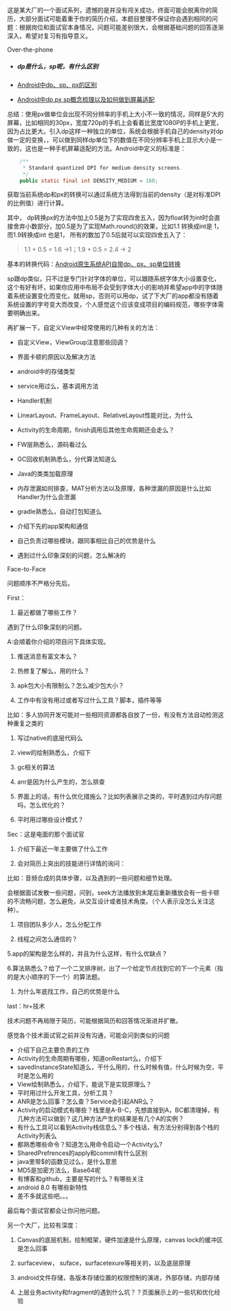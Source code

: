 这是某大厂的一个面试系列，遗憾的是并没有闯关成功，终面可能会脱离你的简历，大部分面试可能着重于你的简历介绍，本题目整理不保证你会遇到相同的问题：根据岗位和面试官本身情况，问题可能差别很大，会根据基础问题的回答逐渐深入，希望对复习有指导意义。

Over-the-phone

* ##### dp是什么，sp呢，有什么区别
* [Android中dp、sp、px的区别](https://www.cnblogs.com/xmu-chenming/p/5790621.html)

* [Android中dp,px,sp概念梳理以及如何做到屏幕适配](http://blog.csdn.net/jiangwei0910410003/article/details/40509571)

总结：使用px做单位会出现不同分辨率的手机上大小不一致的情况，同样是5‘大的屏幕，比如相同的30px，宽度720p的手机上会看着比宽度1080P的手机上更宽，因为占比更大。引入dp这样一种独立的单位，系统会根据手机自己的density对dp做一定的变换，，可以做到同样dp单位下的数值在不同分辨率手机上显示大小是一致的，这也是一种手机屏幕适配的方法。Android中定义的标准是：

```java
    /**
     * Standard quantized DPI for medium-density screens.
     */
    public static final int DENSITY_MEDIUM = 160;
```

获取当前系统dp和px的转换可以通过系统方法得到当前的density（是对标准DPI的比例值）进行计算。

其中， dp转换px的方法中加上0.5是为了实现四舍五入，因为float转为int时会直接舍弃小数部分，加0.5是为了实现Math.round\(\)的效果，比如1.1 转换成int是 1，而1.9转换成int 也是1， 所有的数加了0.5后就可以实现四舍五入了：

> 1.1 + 0.5 = 1.6 -&gt;1；1.9 + 0.5 = 2.4 -&gt; 2

基本的转换代码：[Android原生系统API自带dp、px、sp单位转换](http://www.cnblogs.com/touko/p/6478851.html)

sp跟dp类似，只不过是专门针对字体的单位，可以跟随系统字体大小设置变化，这个有好有坏，如果你应用中布局不会受到字体大小的影响并希望app中的字体随着系统设置变化而变化，就用sp，否则可以用dp，试了下大厂的app都没有随着系统设置的字号变大而改变，个人感觉这个应该变成项目的编码规范，哪些字体需要明确出来。

再扩展一下，自定义View中经常使用的几种有关的方法：

* 自定义View，ViewGroup注意那些回调？

* 界面卡顿的原因以及解决方法

* android中的存储类型

* service用过么，基本调用方法

* Handler机制
* LinearLayout、FrameLayout、RelativeLayout性能对比，为什么
* Activity的生命周期，finish调用后其他生命周期还会走么？
* FW层熟悉么，源码看过么
* GC回收机制熟悉么，分代算法知道么
* Java的类类加载原理
* 内存泄漏如何排查，MAT分析方法以及原理，各种泄漏的原因是什么比如Handler为什么会泄漏
* gradle熟悉么，自动打包知道么
* 介绍下先的app架构和通信
* 自己负责过哪些模块，跟同事相比自己的优势是什么
* 遇到过什么印象深刻的问题，怎么解决的

Face-to-Face

问题顺序不严格分先后。

First：

1. 最近都做了哪些工作？

遇到了什么印象深刻的问题。

A:会顺着你介绍的项目问下具体实现。

1. 推送消息有富文本么？

2. 热修复了解么，用的什么？

3. apk包大小有限制么？怎么减少包大小？

4. 工作中有没有用过或者写过什么工具？脚本，插件等等

比如：多人协同开发可能对一些相同资源都各自放了一份，有没有方法自动检测这种重复之类的

1. 写过native的底层代码么

2. view的绘制熟悉么，介绍下

3. gc相关的算法

4. anr是因为什么产生的，怎么排查

5. 界面上的话，有什么优化措施么？比如列表展示之类的，平时遇到过内存问题吗，怎么优化的？

6. 平时用过哪些设计模式？

Sec：这是电面的那个面试官

1. 介绍下最近一年主要做了什么工作

2. 会对简历上突出的技能进行详情的询问：

比如：音频合成的具体步骤，以及遇到的一些问题和细节处理。

会根据面试发散一些问题，问到，seek方法播放到末尾后重新播放会有一些卡顿的不流畅问题，怎么避免，从交互设计或者技术角度。（个人表示没怎么关注这种）。

1. 项目团队多少人，怎么分配工作

2. 线程之间怎么通信的？

5.app的架构是怎么样的，并且为什么这样，有什么优缺点？

6.算法熟悉么？给了一个二叉排序树，出了一个给定节点找到它的下一个元素（指的是大小顺序的下一个）的算法题。

1. 为什么年底找工作，自己的优势是什么

last：hr+技术

技术问题不再局限于简历，可能根据简历和回答情况渐进并扩散。

感觉各个技术面试官之前并没有沟通，可能会问到类似的问题

* 介绍下自己主要负责的工作
* Activity的生命周期有哪些，知道onRestart么，介绍下
* savedInstanceState知道么，干什么用的，什么时候有值，什么时候为空，平时是怎么用的
* View绘制熟悉么，介绍下，能说下是实现原理么？
* 平时用过什么开发工具，分析工具？
* ANR是怎么回事？怎么查？Service会引起ANR么？
* Activity的启动模式有哪些？栈里是A-B-C，先想直接到A，BC都清理掉，有几种方法可以做到？这几种方法产生的结果是有几个A的实例？
* 有什么工具可以看到Activity栈信息么？多个栈话，有方法分别得到各个栈的Activity列表么
* 都熟悉哪些命令？知道怎么用命令启动一个Activity么?
* SharedPrefrences的apply和commit有什么区别
* java里带$的函数见过么，是什么意思
* MD5是加密方法么，Base64呢
* 有博客和github，主要是写的什么？有哪些关注
* android 8.0 有哪些新特性
* 差不多就这些吧。。。

最后每个面试官都会让你问他问题。

另一个大厂，比较有深度：

1. Canvas的底层机制，绘制框架，硬件加速是什么原理，canvas lock的缓冲区是怎么回事

2. surfaceview， suface，surfacetexure等相关的，以及底层原理

3. android文件存储，各版本存储位置的权限控制的演进，外部存储，内部存储

4. 上层业务activity和fragment的遇到什么坑？？页面展示上的一些坑和优化经验



